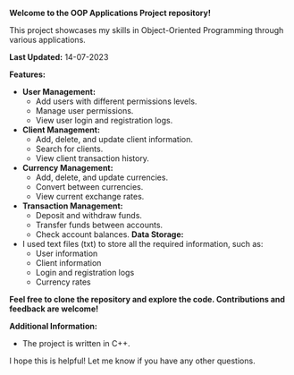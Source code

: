 
**Welcome to the OOP Applications Project repository!**

This project showcases my skills in Object-Oriented Programming through various applications.

**Last Updated:** 14-07-2023

**Features:**

* **User Management:**
    * Add users with different permissions levels.
    * Manage user permissions.
    * View user login and registration logs.
* **Client Management:**
    * Add, delete, and update client information.
    * Search for clients.
    * View client transaction history.
* **Currency Management:**
    * Add, delete, and update currencies.
    * Convert between currencies.
    * View current exchange rates.
* **Transaction Management:**
    * Deposit and withdraw funds.
    * Transfer funds between accounts.
    * Check account balances.
**Data Storage:**
* I used text files (txt) to store all the required information, such as:
    * User information
    * Client information
    * Login and registration logs
    * Currency rates


**Feel free to clone the repository and explore the code. Contributions and feedback are welcome!**


**Additional Information:**

* The project is written in C++.
  
I hope this is helpful! Let me know if you have any other questions.
